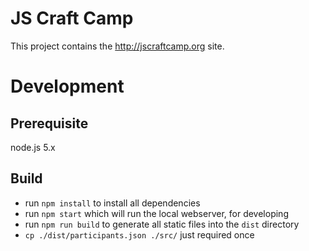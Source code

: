 # JS Craft Camp

This project contains the http://jscraftcamp.org site.

# Development

## Prerequisite
node.js 5.x

## Build
- run `npm install` to install all dependencies
- run `npm start` which will run the local webserver, for developing
- run `npm run build` to generate all static files into the `dist` directory
- `cp ./dist/participants.json ./src/` just required once

